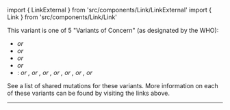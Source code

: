 import { LinkExternal } from 'src/components/Link/LinkExternal'
import { Link } from 'src/components/Link/Link'

This variant is one of 5 "Variants of Concern" (as designated by the WHO):
- <Var name="20I (Alpha, V1)" prefix=""/> or <Lin name="B.1.1.7" />
- <Var name="20H (Beta, V2)" prefix=""/> or <Lin name="B.1.351" />
- <Var name="20J (Gamma, V3)" prefix=""/> or <Lin name="P.1" />
- <Var name="21A (Delta)" prefix=""/> or <Lin name="B.1.617.2" />
- <Who name="Omicron" />: <Var name="21K (Omicron)" prefix =""/> or <Lin name="BA.1" />, <Var name="21L (Omicron)" prefix =""/> or <Lin name="BA.2" />,  <Var name="22A (Omicron)" prefix =""/> or <Lin name="BA.4" />, <Var name="22B (Omicron)" prefix =""/> or <Lin name="BA.5" />, <Var name="22C (Omicron)" prefix =""/> or <Lin name="BA.2.12.1" />, <Var name="22D (Omicron)" prefix =""/> or <Lin name="BA.2.75" />, <Var name="22E (Omicron)" prefix =""/> or <Lin name="BQ.1" />

See a <Link href="/shared-mutations">list of shared mutations</Link> for these variants. More information on each of these variants can be found by visiting the links above.

---
